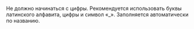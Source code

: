 Не должно начинаться с цифры. Рекомендуется использовать буквы латинского алфавита, цифры и символ «_». Заполняется автоматически по названию.